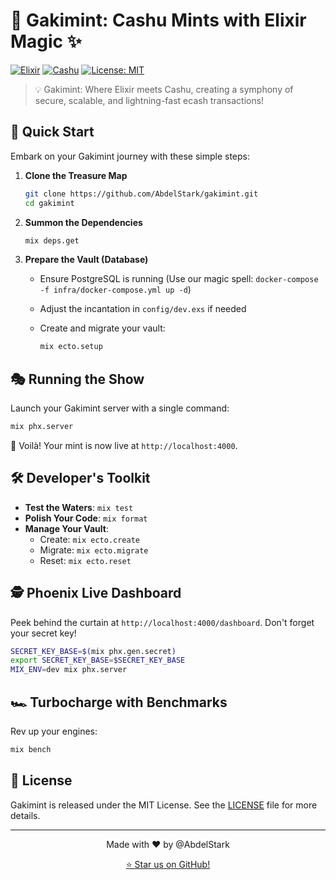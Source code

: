 # 🌟 Gakimint: Cashu Mints with Elixir Magic ✨

[![Elixir](https://img.shields.io/badge/elixir-%234B275F.svg?style=for-the-badge&logo=elixir&logoColor=white)](https://elixir-lang.org/)
[![Cashu](https://img.shields.io/badge/cashu-ecash-orange?style=for-the-badge)](https://cashu.space/)
[![License: MIT](https://img.shields.io/badge/License-MIT-yellow.svg?style=for-the-badge)](https://opensource.org/licenses/MIT)

> 💡 Gakimint: Where Elixir meets Cashu, creating a symphony of secure, scalable, and lightning-fast ecash transactions!

## 🚀 Quick Start

Embark on your Gakimint journey with these simple steps:

1. **Clone the Treasure Map**

   ```bash
   git clone https://github.com/AbdelStark/gakimint.git
   cd gakimint
   ```

2. **Summon the Dependencies**

   ```bash
   mix deps.get
   ```

3. **Prepare the Vault (Database)**

   - Ensure PostgreSQL is running (Use our magic spell: `docker-compose -f infra/docker-compose.yml up -d`)
   - Adjust the incantation in `config/dev.exs` if needed
   - Create and migrate your vault:

     ```bash
     mix ecto.setup
     ```

## 🎭 Running the Show

Launch your Gakimint server with a single command:

```bash
mix phx.server
```

🌈 Voilà! Your mint is now live at `http://localhost:4000`.

## 🛠️ Developer's Toolkit

- **Test the Waters**: `mix test`
- **Polish Your Code**: `mix format`
- **Manage Your Vault**:
  - Create: `mix ecto.create`
  - Migrate: `mix ecto.migrate`
  - Reset: `mix ecto.reset`

## 🕵️ Phoenix Live Dashboard

Peek behind the curtain at `http://localhost:4000/dashboard`. Don't forget your secret key!

```bash
SECRET_KEY_BASE=$(mix phx.gen.secret)
export SECRET_KEY_BASE=$SECRET_KEY_BASE
MIX_ENV=dev mix phx.server
```

## 🏎️ Turbocharge with Benchmarks

Rev up your engines:

```bash
mix bench
```

## 📜 License

Gakimint is released under the MIT License. See the [LICENSE](LICENSE) file for more details.

---

<p align="center">
  Made with ❤️ by @AbdelStark
</p>

<p align="center">
  <a href="https://github.com/AbdelStark/gakimint/stargazers">⭐ Star us on GitHub!</a>
</p>
